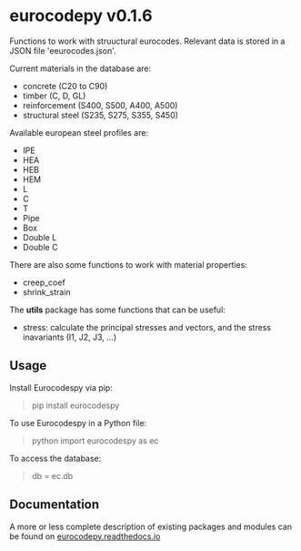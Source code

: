 # eurocodepy v0.1.6

Functions to work with struuctural eurocodes. Relevant data is stored in a JSON file 'eeurocodes.json'. 

Current materials in the database are:

* concrete (C20 to C90)
* timber (C, D, GL)
* reinforcement (S400, S500, A400, A500)
* structural steel (S235, S275, S355, S450)

Available european steel profiles are:

* IPE
* HEA
* HEB
* HEM
* L
* C
* T
* Pipe
* Box
* Double L
* Double C

There are also some functions to work with material properties:

* creep_coef
* shrink_strain

The **utils** package has some functions that can be useful:

* stress: calculate the principal stresses and vectors, and the stress inavariants (I1, J2, J3, ...)

## Usage

Install Eurocodespy via pip:
>pip install eurocodespy

To use Eurocodespy in a Python file:<br>
>python import eurocodespy as ec

To access the database:<br>
>db = ec.db

## Documentation

A more or less complete description of existing packages and modules can be found on [eurocodepy.readthedocs.io](https://eurocodepy.readthedocs.io)
